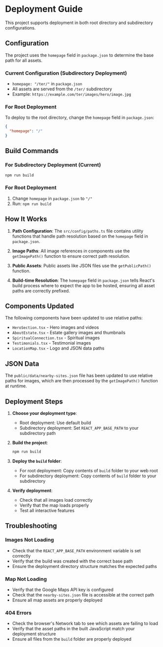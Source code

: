 # Deployment Guide

This project supports deployment in both root directory and subdirectory configurations.

## Configuration

The project uses the `homepage` field in `package.json` to determine the base path for all assets.

### Current Configuration (Subdirectory Deployment)
- `homepage: "/ter/"` in `package.json`
- All assets are served from the `/ter/` subdirectory
- Example: `https://example.com/ter/images/hero/image.jpg`

### For Root Deployment
To deploy to the root directory, change the `homepage` field in `package.json`:
```json
{
  "homepage": "/"
}
```

## Build Commands

### For Subdirectory Deployment (Current)
```bash
npm run build
```

### For Root Deployment
1. Change `homepage` in `package.json` to `"/"`
2. Run: `npm run build`

## How It Works

1. **Path Configuration**: The `src/config/paths.ts` file contains utility functions that handle path resolution based on the `homepage` field in `package.json`.

2. **Image Paths**: All image references in components use the `getImagePath()` function to ensure correct path resolution.

3. **Public Assets**: Public assets like JSON files use the `getPublicPath()` function.

4. **Build-time Resolution**: The `homepage` field in `package.json` tells React's build process where to expect the app to be hosted, ensuring all asset paths are correctly prefixed.

## Components Updated

The following components have been updated to use relative paths:

- `HeroSection.tsx` - Hero images and videos
- `AboutEstate.tsx` - Estate gallery images and thumbnails
- `SpiritualConnection.tsx` - Spiritual images
- `Testimonials.tsx` - Testimonial images
- `LocationMap.tsx` - Logo and JSON data paths

## JSON Data

The `public/data/nearby-sites.json` file has been updated to use relative paths for images, which are then processed by the `getImagePath()` function at runtime.

## Deployment Steps

1. **Choose your deployment type**:
   - Root deployment: Use default build
   - Subdirectory deployment: Set `REACT_APP_BASE_PATH` to your subdirectory path

2. **Build the project**:
   ```bash
   npm run build
   ```

3. **Deploy the `build` folder**:
   - For root deployment: Copy contents of `build` folder to your web root
   - For subdirectory deployment: Copy contents of `build` folder to your subdirectory

4. **Verify deployment**:
   - Check that all images load correctly
   - Verify that the map loads properly
   - Test all interactive features

## Troubleshooting

### Images Not Loading
- Check that the `REACT_APP_BASE_PATH` environment variable is set correctly
- Verify that the build was created with the correct base path
- Ensure the deployment directory structure matches the expected paths

### Map Not Loading
- Verify that the Google Maps API key is configured
- Check that the `nearby-sites.json` file is accessible at the correct path
- Ensure all map assets are properly deployed

### 404 Errors
- Check the browser's Network tab to see which assets are failing to load
- Verify that the asset paths in the built JavaScript match your deployment structure
- Ensure all files from the `build` folder are properly deployed
